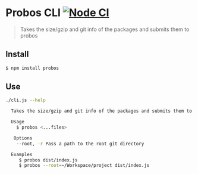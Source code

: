 # Probos CLI [![Node CI](https://github.com/markelog/probos-cli/workflows/Node%20CI/badge.svg?branch=master)](https://github.com/markelog/probos-cli/actions)

> Takes the size/gzip and git info of the packages and submits them to probos

## Install

```sh
$ npm install probos
```

## Use

```sh
./cli.js --help

  Takes the size/gzip and git info of the packages and submits them to probos

  Usage
    $ probos <...files>

   Options
    --root, -r Pass a path to the root git directory

  Examples
     $ probos dist/index.js
     $ probos --root=~/Workspace/project dist/index.js
```
